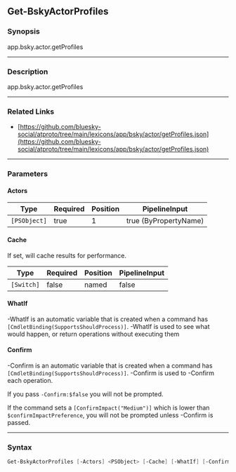 Get-BskyActorProfiles
---------------------




### Synopsis
app.bsky.actor.getProfiles



---


### Description

app.bsky.actor.getProfiles



---


### Related Links
* [https://github.com/bluesky-social/atproto/tree/main/lexicons/app/bsky/actor/getProfiles.json](https://github.com/bluesky-social/atproto/tree/main/lexicons/app/bsky/actor/getProfiles.json)





---


### Parameters
#### **Actors**




|Type        |Required|Position|PipelineInput        |
|------------|--------|--------|---------------------|
|`[PSObject]`|true    |1       |true (ByPropertyName)|



#### **Cache**

If set, will cache results for performance.






|Type      |Required|Position|PipelineInput|
|----------|--------|--------|-------------|
|`[Switch]`|false   |named   |false        |



#### **WhatIf**
-WhatIf is an automatic variable that is created when a command has ```[CmdletBinding(SupportsShouldProcess)]```.
-WhatIf is used to see what would happen, or return operations without executing them
#### **Confirm**
-Confirm is an automatic variable that is created when a command has ```[CmdletBinding(SupportsShouldProcess)]```.
-Confirm is used to -Confirm each operation.

If you pass ```-Confirm:$false``` you will not be prompted.


If the command sets a ```[ConfirmImpact("Medium")]``` which is lower than ```$confirmImpactPreference```, you will not be prompted unless -Confirm is passed.



---


### Syntax
```PowerShell
Get-BskyActorProfiles [-Actors] <PSObject> [-Cache] [-WhatIf] [-Confirm] [<CommonParameters>]
```

